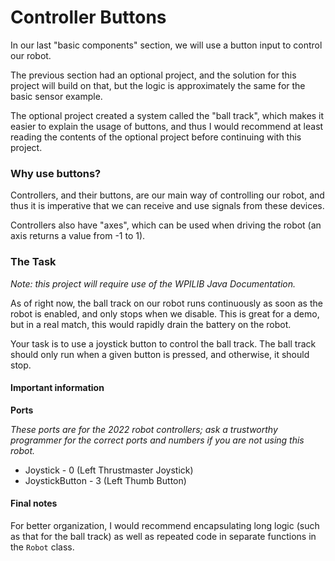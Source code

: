 # Controller Buttons

In our last "basic components" section, we will use a button input to control our robot.

The previous section had an optional project, and the solution for this project will build on that, but the logic is approximately the same for the basic sensor example.

The optional project created a system called the "ball track", which makes it easier to explain the usage of buttons, and thus I would recommend at least reading the contents of the optional project before continuing with this project.

### Why use buttons?

Controllers, and their buttons, are our main way of controlling our robot, and thus it is imperative that we can receive and use signals from these devices.

Controllers also have "axes", which can be used when driving the robot (an axis returns a value from -1 to 1).

### The Task

_Note: this project will require use of the WPILIB Java Documentation._

As of right now, the ball track on our robot runs continuously as soon as the robot is enabled, and only stops when we disable. This is great for a demo, but in a real match, this would rapidly drain the battery on the robot.

Your task is to use a joystick button to control the ball track. The ball track should only run when a given button is pressed, and otherwise, it should stop.

#### Important information

**Ports**

_These ports are for the 2022 robot controllers; ask a trustworthy programmer for the correct ports and numbers if you are not using this robot._

-   Joystick - 0 (Left Thrustmaster Joystick)
-   JoystickButton - 3 (Left Thumb Button)

#### Final notes

For better organization, I would recommend encapsulating long logic (such as that for the ball track) as well as repeated code in separate functions in the `Robot` class.
